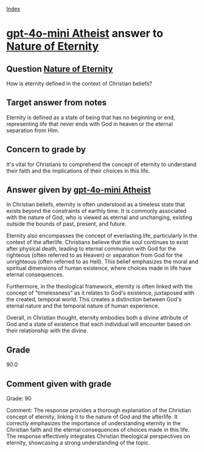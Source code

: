 
[Index](../../index.md)
# [gpt-4o-mini Atheist](../../answering_models/gpt-4o-mini_Atheist.md) answer to [Nature of Eternity](../../questions/Nature_of_Eternity.md)

## Question [Nature of Eternity](../../questions/Nature_of_Eternity.md)
How is eternity defined in the context of Christian beliefs?

## Target answer from notes
Eternity is defined as a state of being that has no beginning or end, representing life that never ends with God in heaven or the eternal separation from Him.

## Concern to grade by
It's vital for Christians to comprehend the concept of eternity to understand their faith and the implications of their choices in this life.

## Answer given by [gpt-4o-mini Atheist](../../answering_models/gpt-4o-mini_Atheist.md)
In Christian beliefs, eternity is often understood as a timeless state that exists beyond the constraints of earthly time. It is commonly associated with the nature of God, who is viewed as eternal and unchanging, existing outside the bounds of past, present, and future. 

Eternity also encompasses the concept of everlasting life, particularly in the context of the afterlife. Christians believe that the soul continues to exist after physical death, leading to eternal communion with God for the righteous (often referred to as Heaven) or separation from God for the unrighteous (often referred to as Hell). This belief emphasizes the moral and spiritual dimensions of human existence, where choices made in life have eternal consequences.

Furthermore, in the theological framework, eternity is often linked with the concept of "timelessness" as it relates to God's existence, juxtaposed with the created, temporal world. This creates a distinction between God's eternal nature and the temporal nature of human experience.

Overall, in Christian thought, eternity embodies both a divine attribute of God and a state of existence that each individual will encounter based on their relationship with the divine.

## Grade
90.0

## Comment given with grade
Grade: 90

Comment: The response provides a thorough explanation of the Christian concept of eternity, linking it to the nature of God and the afterlife. It correctly emphasizes the importance of understanding eternity in the Christian faith and the eternal consequences of choices made in this life. The response effectively integrates Christian theological perspectives on eternity, showcasing a strong understanding of the topic.
